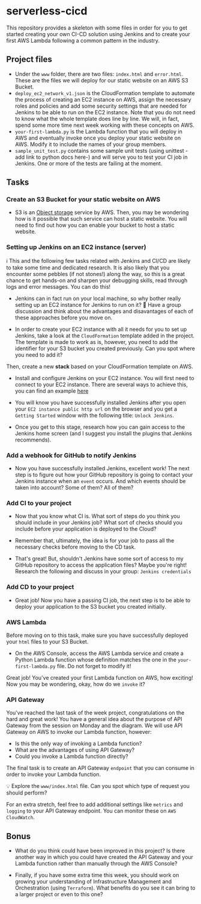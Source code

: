 # serverless-cicd

This repository provides a skeleton with some files in order for you to get started creating your own CI-CD solution using Jenkins and to create your first AWS Lambda following a common pattern in the industry.

## Project files

- Under the `www` folder, there are two files: `index.html` and `error.html`. These are the files we will deploy for our static website on an AWS S3 Bucket.
- `deploy_ec2_network_v1.json` is the CloudFormation template to automate the process of creating an EC2 instance on AWS, assign the necessary roles and policies and add some security settings that are needed for Jenkins to be able to run on the EC2 instance. Note that you do not need to know what the whole template does line by line. We will, in fact, spend some more time next week working with these concepts on AWS.
- `your-first-lambda.py` is the Lambda function that you will deploy in AWS and eventually invoke once you deploy your static website on AWS. Modify it to include the names of your group members.
- `sample_unit_test.py` contains some sample unit tests (using unittest -add link to python docs here-) and will serve you to test your CI job in Jenkins. One or more of the tests are failing at the moment.

## Tasks

### Create an S3 Bucket for your static website on AWS
- S3 is an [Object storage](https://cloud.netapp.com/blog/block-storage-vs-object-storage-cloud) service by AWS. Then, you may be wondering how is it possible that such service can host a static website. You will need to find out how you can enable your bucket to host a static website.

### Setting up Jenkins on an EC2 instance (server)

:information_source: This and the following few tasks related with Jenkins and CI/CD are likely to take some time and dedicated research. It is also likely that you encounter some pebbles (if not stones!) along the way, so this is a great chance to get hands-on and sharpen your debugging skills, read through logs and error messages. You can do this!

- Jenkins can in fact run on your local machine, so why bother really setting up an EC2 instance for Jenkins to run on it?
:pencil: Have a group discussion and think about the advantages and disavantages of each of these approaches before you move on.

- In order to create your EC2 instance with all it needs for you to set up Jenkins, take a look at the `CloudFormation` template added in the project. The template is made to work as is, however, you need to add the identifier for your S3 bucket you created previously. Can you spot where you need to add it?

Then, create a new **stack** based on your CloudFormation template on AWS.

- Install and configure Jenkins on your EC2 instance. You will first need to connect to your EC2 instance. There are several ways to achieve this, you can find an example [here](https://github.com/makersacademy/devops-course/tree/main/serverless-cicdd#supporting-materials)

- You will know you have successfully installed Jenkins after you open your `EC2 instance public http url` on the browser and you get a `Getting Started` window with the following title: `Unlock Jenkins`.

- Once you get to this stage, research how you can gain access to the Jenkins home screen (and I suggest you install the plugins that Jenkins recommends).


### Add a webhook for GitHub to notify Jenkins

- Now you have successfully installed Jenkins, excellent work! The next step is to figure out how your GitHub repository is going to contact your Jenkins instance when an `event` occurs. And which events should be taken into account? Some of them? All of them?


### Add CI to your project
- Now that you know what CI is. What sort of steps do you think you should include in your Jenkins job? What sort of checks should you include before your application is deployed to the Cloud?
- Remember that, ultimately, the idea is for your job to pass all the necessary checks before moving to the CD task.

- That's great! But, shouldn't Jenkins have some sort of access to my GitHub repository to access the application files? Maybe you're right! Research the following and discuss in your group: `Jenkins credentials`

### Add CD to your project
- Great job! Now you have a passing CI job, the next step is to be able to deploy your application to the S3 bucket you created initially.

### AWS Lambda

Before moving on to this task, make sure you have successfully deployed your `html` files to your S3 Bucket.

- On the AWS Console, access the AWS Lambda service and create a Python Lambda function whose definition matches the one in the `your-first-lambda.py` file. Do not forget to modify it!

Great job! You've created your first Lambda function on AWS, how exciting! Now you may be wondering, okay, how do we `invoke` it?

### API Gateway

You've reached the last task of the week project, congratulations on the hard and great work! You have a general idea about the purpose of API Gateway from the session on Monday and the diagram. We will use API Gateway on AWS to invoke our Lambda function, however:

- Is this the only way of invoking a Lambda function?
- What are the advantages of using API Gateway?
- Could you invoke a Lambda function directly?

The final task is to create an API Gateway `endpoint` that you can consume in order to invoke your Lambda function.

:bulb: Explore the `www/index.html` file. Can you spot which type of request you should perform?

For an extra stretch, feel free to add additional settings like `metrics` and `logging` to your API Gateway endpoint. You can monitor these on `AWS CloudWatch`.

## Bonus

- What do you think could have been improved in this project? Is there another way in which you could have created the API Gateway and your Lambda function rather than manually through the AWS Console?

- Finally, if you have some extra time this week, you should work on growing your understanding of Infrastructure Management and Orchestration (using `Terraform`). What benefits do you see it can bring to a larger project or even to this one?
